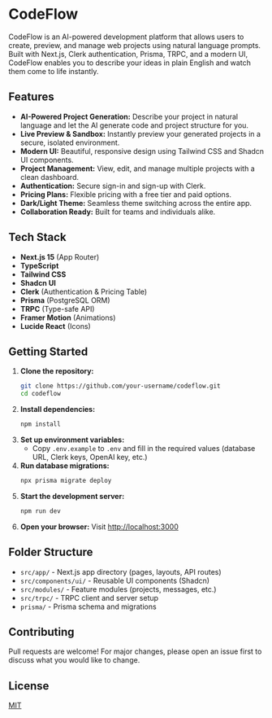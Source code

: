 # CodeFlow

CodeFlow is an AI-powered development platform that allows users to create, preview, and manage web projects using natural language prompts. Built with Next.js, Clerk authentication, Prisma, TRPC, and a modern UI, CodeFlow enables you to describe your ideas in plain English and watch them come to life instantly.

## Features

- **AI-Powered Project Generation:** Describe your project in natural language and let the AI generate code and project structure for you.
- **Live Preview & Sandbox:** Instantly preview your generated projects in a secure, isolated environment.
- **Modern UI:** Beautiful, responsive design using Tailwind CSS and Shadcn UI components.
- **Project Management:** View, edit, and manage multiple projects with a clean dashboard.
- **Authentication:** Secure sign-in and sign-up with Clerk.
- **Pricing Plans:** Flexible pricing with a free tier and paid options.
- **Dark/Light Theme:** Seamless theme switching across the entire app.
- **Collaboration Ready:** Built for teams and individuals alike.

## Tech Stack

- **Next.js 15** (App Router)
- **TypeScript**
- **Tailwind CSS**
- **Shadcn UI**
- **Clerk** (Authentication & Pricing Table)
- **Prisma** (PostgreSQL ORM)
- **TRPC** (Type-safe API)
- **Framer Motion** (Animations)
- **Lucide React** (Icons)

## Getting Started

1. **Clone the repository:**
   ```bash
   git clone https://github.com/your-username/codeflow.git
   cd codeflow
   ```
2. **Install dependencies:**
   ```bash
   npm install
   ```
3. **Set up environment variables:**
   - Copy `.env.example` to `.env` and fill in the required values (database URL, Clerk keys, OpenAI key, etc.)
4. **Run database migrations:**
   ```bash
   npx prisma migrate deploy
   ```
5. **Start the development server:**
   ```bash
   npm run dev
   ```
6. **Open your browser:**
   Visit [http://localhost:3000](http://localhost:3000)

## Folder Structure

- `src/app/` - Next.js app directory (pages, layouts, API routes)
- `src/components/ui/` - Reusable UI components (Shadcn)
- `src/modules/` - Feature modules (projects, messages, etc.)
- `src/trpc/` - TRPC client and server setup
- `prisma/` - Prisma schema and migrations

## Contributing

Pull requests are welcome! For major changes, please open an issue first to discuss what you would like to change.

## License

[MIT](LICENSE)
